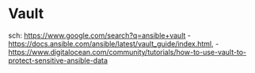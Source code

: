 # Vault
sch: https://www.google.com/search?q=ansible+vault - https://docs.ansible.com/ansible/latest/vault_guide/index.html, - https://www.digitalocean.com/community/tutorials/how-to-use-vault-to-protect-sensitive-ansible-data
